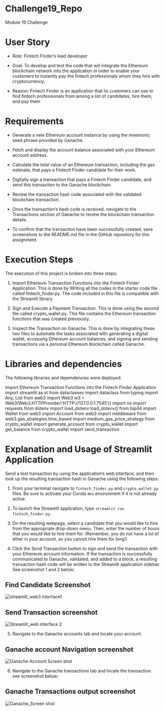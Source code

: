 # Challenge19_Repo
  Module 19 Challenge

# User Story
- Role: Fintech Finder’s lead developer

- Goal: To develop and test the code that will integrate the Ethereum blockchain network into the application in order to enable your customers to instantly pay the fintech professionals whom they hire with cryptocurrency.

- Reason: Fintech Finder is an application that its customers can use to find fintech professionals from among a list of candidates, hire them, and pay them


# Requirements

- Generate a new Ethereum account instance by using the mnemonic seed phrase provided by Ganache.

- Fetch and display the account balance associated with your Ethereum account address.

- Calculate the total value of an Ethereum transaction, including the gas estimate, that pays a Fintech Finder candidate for their work.

- Digitally sign a transaction that pays a Fintech Finder candidate, and send this transaction to the Ganache blockchain.

- Review the transaction hash code associated with the validated blockchain transaction.

- Once the transaction’s hash code is received, navigate to the Transactions section of Ganache to review the blockchain transaction details.

- To confirm that the transaction have been successfully created, save screenshots to the README.md file in the GitHub repository for this assignment.


# Execution Steps
The execution of this project is broken into three steps:

1. Import Ethereum Transaction Functions into the Fintech Finder Application. This is done by Writing all the codes in the starter code file called fintech_finder.py. The code included in this file is compatible with the Streamlit library.

2. Sign and Execute a Payment Transaction. This is done using the second file called crypto_wallet.py. This file contains the Ethereum transaction functions that was created previously.

3. Inspect the Transaction on Ganache. This is done by integrating these two files to automate the tasks associated with generating a digital wallet, accessing Ethereum account balances, and signing and sending transactions via a personal Ethereum blockchain called Ganache.

# Libraries and dependencies
The following libraries and dependencies were deployed:

Import Ethereum Transaction Functions into the Fintech Finder Application
import streamlit as st
from dataclasses import dataclass
from typing import Any, List
from web3 import Web3
w3 = Web3(Web3.HTTPProvider('HTTP://127.0.0.1:7545'))
import os
import requests
from dotenv import load_dotenv
load_dotenv()
from bip44 import Wallet
from web3 import Account
from web3 import middleware
from web3.gas_strategies.time_based import medium_gas_price_strategy
from crypto_wallet import generate_account
from crypto_wallet import get_balance
from crypto_wallet import send_transaction 

# Explanation and Usage of Streamlit Application
Send a test transaction by using the application’s web interface, and then
look up the resulting transaction hash in Ganache using the following steps:

1. From your terminal navigate to `fintech_finder.py` and `crypto_wallet.py` files.
Be sure to activate your Conda `dev` environment if it is not already active.

2. To launch the Streamlit application, type `streamlit run fintech_finder.py`.

3. On the resulting webpage, select a candidate that you would like to hire
from the appropriate drop-down menu. Then, enter the number of hours that you
would like to hire them for. (Remember, you do not have a lot of ether in
your account, so you cannot hire them for long!)

4. Click the Send Transaction button to sign and send the transaction with your Ethereum account information. If the transaction is successfully
communicated to Ganache, validated, and added to a block, a resulting transaction hash code will be written to the Streamlit
application sidebar. See screenshot 1 and 2 below:

## Find Candidate Screenshot
![streamlit_web3  interface1](https://user-images.githubusercontent.com/88909565/151270539-8f11db21-68c2-41b7-b87b-31fe4955684c.png)

## Send Transaction screenshot
![Streamlit_web interface 2](https://user-images.githubusercontent.com/88909565/151270575-c814f4c8-f66c-4cec-a346-c32985953fde.png)

5. Navigate to the Ganache accounts tab and locate your account.
## Ganache account Navigation screenshot
![Ganache Account Screen shot](https://user-images.githubusercontent.com/88909565/151271352-ffb83cc5-f359-4cba-8ba8-e18646cc7e56.png)

6. Navigate to the Ganache transactions tab and locate the transaction. see screenshot below:
## Ganache Transactions output screenshot
![Ganache_Screen shot](https://user-images.githubusercontent.com/88909565/151271007-02421541-cd7d-4414-a75e-827774594ad3.png)
